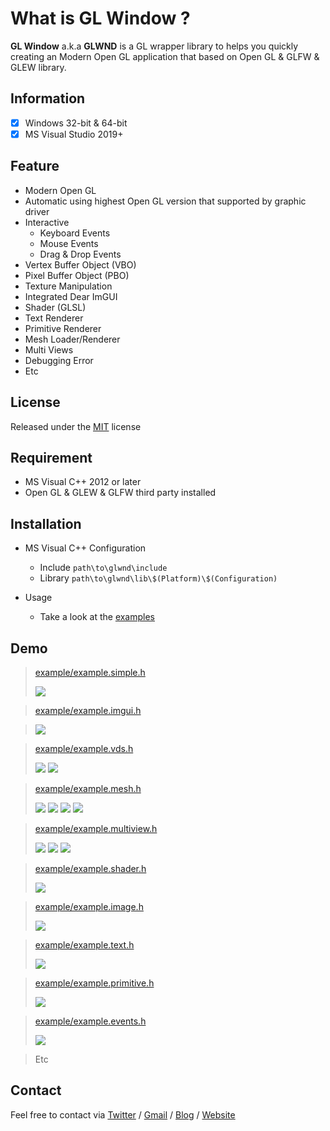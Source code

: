# What is GL Window ?

**GL Window** a.k.a **GLWND** is a GL wrapper library to helps you quickly creating an Modern Open GL application that based on Open GL & GLFW & GLEW library.

## Information

- [x] Windows 32-bit & 64-bit
- [x] MS Visual Studio 2019+

## Feature
* Modern Open GL
* Automatic using highest Open GL version that supported by graphic driver
* Interactive
  * Keyboard Events
  * Mouse Events
  * Drag & Drop Events
 * Vertex Buffer Object (VBO)
 * Pixel Buffer Object (PBO)
 * Texture Manipulation
 * Integrated Dear ImGUI
 * Shader (GLSL)
 * Text Renderer
 * Primitive Renderer
 * Mesh Loader/Renderer
 * Multi Views
 * Debugging Error
 * Etc

## License

Released under the [MIT](LICENSE.md) license

## Requirement

* MS Visual C++ 2012 or later
* Open GL & GLEW & GLFW third party installed

## Installation

* MS Visual C++ Configuration
  * Include `path\to\glwnd\include`
  * Library `path\to\glwnd\lib\$(Platform)\$(Configuration)`

* Usage
	* Take a look at the [examples](example)

## Demo

>[example/example.simple.h](example/example.simple.h)
>
>![](screenshots/example.simple.png)

>[example/example.imgui.h](example/example.imgui.h)

>![](screenshots/example.imgui.png)

>[example/example.vds.h](example/example.vds.h)
>
>![](screenshots/example.vds-2a.png)
>![](screenshots/example.vds-4a.png)

>[example/example.mesh.h](example/example.mesh.h)
>
>![](screenshots/example.mesh-1.png)
>![](screenshots/example.mesh-3.png)
>![](screenshots/example.mesh-2.png)
>![](screenshots/example.mesh-4.png)

>[example/example.multiview.h](example/example.multiview.h)
>
>![](screenshots/example.multiview-2x2.png?)
>![](screenshots/example.multiview-2x1.png?)
>![](screenshots/example.multiview-1x2.png?)

>[example/example.shader.h](example/example.shader.h)
>
>![](screenshots/example.shader.png)

>[example/example.image.h](example/example.image.h)
>
>![](screenshots/example.image.png)

>[example/example.text.h](example/example.text.h)
>
>![](screenshots/example.text.png)

>[example/example.primitive.h](example/example.primitive.h)
>
>![](screenshots/example.primitive.png)

>[example/example.events.h](example/example.events.h)
>
>![](screenshots/example.events.png)

>Etc

## Contact
Feel free to contact via [Twitter](https://twitter.com/vic4key) / [Gmail](mailto:vic4key@gmail.com) / [Blog](https://blog.vic.onl/) / [Website](https://vic.onl/)